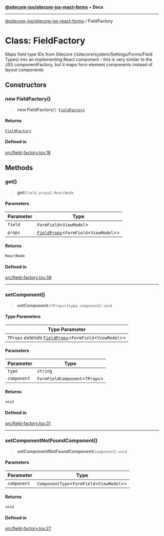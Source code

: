[**@sitecore-jss/sitecore-jss-react-forms**](../README.md) • **Docs**

***

[@sitecore-jss/sitecore-jss-react-forms](../README.md) / FieldFactory

# Class: FieldFactory

Maps field type IDs from Sitecore (/sitecore/system/Settings/Forms/Field Types)
into an implementing React component - this is very similar to the JSS componentFactory,
but it maps form element components instead of layout components

## Constructors

### new FieldFactory()

> **new FieldFactory**(): [`FieldFactory`](FieldFactory.md)

#### Returns

[`FieldFactory`](FieldFactory.md)

#### Defined in

[src/field-factory.tsx:18](https://github.com/Sitecore/jss/blob/add785323e917338873098dc44b8af984c4e7c9a/packages/sitecore-jss-react-forms/src/field-factory.tsx#L18)

## Methods

### get()

> **get**(`field`, `props`): `ReactNode`

#### Parameters

| Parameter | Type |
| ------ | ------ |
| `field` | `FormField`\<`ViewModel`\> |
| `props` | [`FieldProps`](../interfaces/FieldProps.md)\<`FormField`\<`ViewModel`\>\> |

#### Returns

`ReactNode`

#### Defined in

[src/field-factory.tsx:38](https://github.com/Sitecore/jss/blob/add785323e917338873098dc44b8af984c4e7c9a/packages/sitecore-jss-react-forms/src/field-factory.tsx#L38)

***

### setComponent()

> **setComponent**\<`TProps`\>(`type`, `component`): `void`

#### Type Parameters

| Type Parameter |
| ------ |
| `TProps` *extends* [`FieldProps`](../interfaces/FieldProps.md)\<`FormField`\<`ViewModel`\>\> |

#### Parameters

| Parameter | Type |
| ------ | ------ |
| `type` | `string` |
| `component` | `FormFieldComponent`\<`TProps`\> |

#### Returns

`void`

#### Defined in

[src/field-factory.tsx:31](https://github.com/Sitecore/jss/blob/add785323e917338873098dc44b8af984c4e7c9a/packages/sitecore-jss-react-forms/src/field-factory.tsx#L31)

***

### setComponentNotFoundComponent()

> **setComponentNotFoundComponent**(`component`): `void`

#### Parameters

| Parameter | Type |
| ------ | ------ |
| `component` | `ComponentType`\<`FormField`\<`ViewModel`\>\> |

#### Returns

`void`

#### Defined in

[src/field-factory.tsx:27](https://github.com/Sitecore/jss/blob/add785323e917338873098dc44b8af984c4e7c9a/packages/sitecore-jss-react-forms/src/field-factory.tsx#L27)
